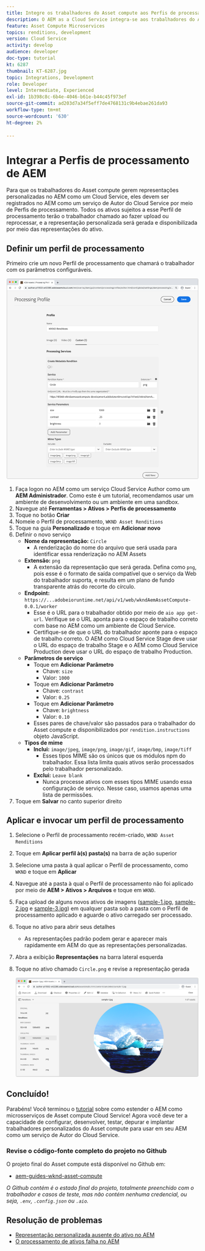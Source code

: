 ```yaml
---
title: Integre os trabalhadores do Asset compute aos Perfis de processamento de AEM
description: O AEM as a Cloud Service integra-se aos trabalhadores do Asset compute implantados no Adobe I/O Runtime por meio de Perfis de processamento do AEM Assets. Os Perfis de processamento são configurados no serviço Autor para processar ativos específicos usando trabalhadores personalizados e armazenar os arquivos gerados pelos trabalhadores como representações de ativos.
feature: Asset Compute Microservices
topics: renditions, development
version: Cloud Service
activity: develop
audience: developer
doc-type: tutorial
kt: 6287
thumbnail: KT-6287.jpg
topic: Integrations, Development
role: Developer
level: Intermediate, Experienced
exl-id: 1b398c8c-6b4e-4046-b61e-b44c45f973ef
source-git-commit: ad203d7a34f5eff7de4768131c9b4ebae261da93
workflow-type: tm+mt
source-wordcount: '630'
ht-degree: 2%

---
```


# Integrar a Perfis de processamento de AEM

Para que os trabalhadores do Asset compute gerem representações personalizadas no AEM como um Cloud Service, eles devem ser registrados no AEM como um serviço de Autor do Cloud Service por meio de Perfis de processamento. Todos os ativos sujeitos a esse Perfil de processamento terão o trabalhador chamado ao fazer upload ou reprocessar, e a representação personalizada será gerada e disponibilizada por meio das representações do ativo.

## Definir um perfil de processamento

Primeiro crie um novo Perfil de processamento que chamará o trabalhador com os parâmetros configuráveis.

![Perfil de processamento](./assets/processing-profiles/new-processing-profile.png)

1. Faça logon no AEM como um serviço Cloud Service Author como um __AEM Administrador__. Como este é um tutorial, recomendamos usar um ambiente de desenvolvimento ou um ambiente em uma sandbox.
1. Navegue até __Ferramentas > Ativos > Perfis de processamento__
1. Toque no botão __Criar__
1. Nomeie o Perfil de processamento, `WKND Asset Renditions`
1. Toque na guia __Personalizado__ e toque em __Adicionar novo__
1. Definir o novo serviço
   + __Nome da representação:__ `Circle`
      + A renderização do nome do arquivo que será usada para identificar essa renderização no AEM Assets
   + __Extensão:__ `png`
      + A extensão da representação que será gerada. Defina como `png`, pois esse é o formato de saída compatível que o serviço da Web do trabalhador suporta, e resulta em um plano de fundo transparente atrás do recorte do círculo.
   + __Endpoint:__ `https://...adobeioruntime.net/api/v1/web/wkndAemAssetCompute-0.0.1/worker`
      + Esse é o URL para o trabalhador obtido por meio de `aio app get-url`. Verifique se o URL aponta para o espaço de trabalho correto com base no AEM como um ambiente de Cloud Service.
      + Certifique-se de que o URL do trabalhador aponte para o espaço de trabalho correto. O AEM como Cloud Service Stage deve usar o URL do espaço de trabalho Stage e o AEM como Cloud Service Production deve usar o URL do espaço de trabalho Production.
   + __Parâmetros de serviço__
      + Toque em __Adicionar Parâmetro__
         + Chave: `size`
         + Valor: `1000`
      + Toque em __Adicionar Parâmetro__
         + Chave: `contrast`
         + Valor: `0.25`
      + Toque em __Adicionar Parâmetro__
         + Chave: `brightness`
         + Valor: `0.10`
      + Esses pares de chave/valor são passados para o trabalhador do Asset compute e disponibilizados por `rendition.instructions` objeto JavaScript.
   + __Tipos de mime__
      + __Inclui:__ `image/jpeg`,  `image/png`,  `image/gif`,  `image/bmp`,  `image/tiff`
         + Esses tipos MIME são os únicos que os módulos npm do trabalhador. Essa lista limita quais ativos serão processados pelo trabalhador personalizado.
      + __Exclui:__ `Leave blank`
         + Nunca processe ativos com esses tipos MIME usando essa configuração de serviço. Nesse caso, usamos apenas uma lista de permissões.
1. Toque em __Salvar__ no canto superior direito

## Aplicar e invocar um perfil de processamento

1. Selecione o Perfil de processamento recém-criado, `WKND Asset Renditions`
1. Toque em __Aplicar perfil à(s) pasta(s)__ na barra de ação superior
1. Selecione uma pasta à qual aplicar o Perfil de processamento, como `WKND` e toque em __Aplicar__
1. Navegue até a pasta à qual o Perfil de processamento não foi aplicado por meio de __AEM > Ativos > Arquivos__ e toque em `WKND`.
1. Faça upload de alguns novos ativos de imagens ([sample-1.jpg](../assets/samples/sample-1.jpg), [sample-2.jpg](../assets/samples/sample-2.jpg) e [sample-3.jpg](../assets/samples/sample-3.jpg)) em qualquer pasta sob a pasta com o Perfil de processamento aplicado e aguarde o ativo carregado ser processado.
1. Toque no ativo para abrir seus detalhes
   + As representações padrão podem gerar e aparecer mais rapidamente em AEM do que as representações personalizadas.
1. Abra a exibição __Representações__ na barra lateral esquerda
1. Toque no ativo chamado `Circle.png` e revise a representação gerada

   ![Representação gerada](./assets/processing-profiles/rendition.png)

## Concluído!

Parabéns! Você terminou o [tutorial](../overview.md) sobre como estender o AEM como microsserviços de Asset compute Cloud Service! Agora você deve ter a capacidade de configurar, desenvolver, testar, depurar e implantar trabalhadores personalizados do Asset compute para usar em seu AEM como um serviço de Autor do Cloud Service.

### Revise o código-fonte completo do projeto no Github

O projeto final do Asset compute está disponível no Github em:

+ [aem-guides-wknd-asset-compute](https://github.com/adobe/aem-guides-wknd-asset-compute)

_O Github contém é o estado final do projeto, totalmente preenchido com o trabalhador e casos de teste, mas não contém nenhuma credencial, ou seja, `.env`, `.config.json` ou `.aio`._

## Resolução de problemas

+ [Representação personalizada ausente do ativo no AEM](../troubleshooting.md#custom-rendition-missing-from-asset)
+ [O processamento de ativos falha no AEM](../troubleshooting.md#asset-processing-fails)
